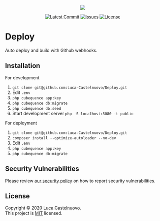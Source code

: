 <p align="center"><a href="https://github.com/Luca-Castelnuovo/Deploy"><img src="https://rawcdn.githack.com/Luca-Castelnuovo/Deploy/09849e0612d3b4ea98589b0b49605483b4164170/public/assets/images/banner.png"></a></p>

<p align="center">
<a href="https://github.com/Luca-Castelnuovo/Deploy/commits/master"><img src="https://img.shields.io/github/last-commit/Luca-Castelnuovo/Deploy" alt="Latest Commit"></a>
<a href="https://github.com/Luca-Castelnuovo/Deploy/issues"><img src="https://img.shields.io/github/issues/Luca-Castelnuovo/Deploy" alt="Issues"></a>
<a href="LICENSE.md"><img src="https://img.shields.io/github/license/Luca-Castelnuovo/Deploy" alt="License"></a>
</p>

# Deploy

Auto deploy and build with Github webhooks.

## Installation

For development

1. `git clone git@github.com:Luca-Castelnuovo/Deploy.git`
2. Edit `.env`
3. `php cubequence app:key`
4. `php cubequence db:migrate`
5. `php cubequence db:seed`
6. Start development server `php -S localhost:8080 -t public`

For deployment

1. `git clone git@github.com:Luca-Castelnuovo/Deploy.git`
2. `composer install --optimize-autoloader --no-dev`
3. Edit `.env`
4. `php cubequence app:key`
5. `php cubequence db:migrate`

## Security Vulnerabilities

Please review [our security policy](https://github.com/Luca-Castelnuovo/Deploy/security/policy) on how to report security vulnerabilities.

## License

Copyright © 2020 [Luca Castelnuovo](https://github.com/Luca-Castelnuovo). <br />
This project is [MIT](LICENSE.md) licensed.

